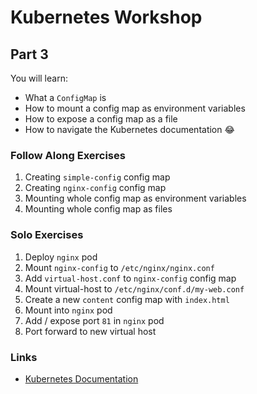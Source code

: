 # Kubernetes Workshop

## Part 3

You will learn:

- What a `ConfigMap` is
- How to mount a config map as environment variables
- How to expose a config map as a file
- How to navigate the Kubernetes documentation 😂

### Follow Along Exercises

1. Creating `simple-config` config map
2. Creating `nginx-config` config map
3. Mounting whole config map as environment variables
4. Mounting whole config map as files

### Solo Exercises

1. Deploy `nginx` pod
2. Mount `nginx-config` to `/etc/nginx/nginx.conf`
3. Add `virtual-host.conf` to `nginx-config` config map
4. Mount virtual-host to `/etc/nginx/conf.d/my-web.conf`
5. Create a new `content` config map with `index.html`
6. Mount into `nginx` pod
7. Add / expose port `81` in `nginx` pod
8. Port forward to new virtual host

### Links

- [Kubernetes Documentation](https://kubernetes.io/docs/)
